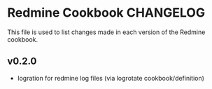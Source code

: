 Redmine Cookbook CHANGELOG
=======================
This file is used to list changes made in each version of the Redmine cookbook.


v0.2.0
-------
- logration for redmine log files (via logrotate cookbook/definition)

